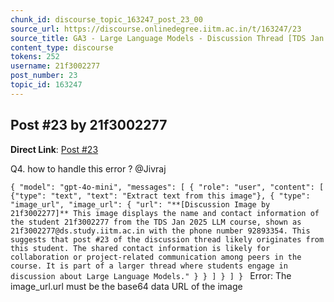 ```yaml
---
chunk_id: discourse_topic_163247_post_23_00
source_url: https://discourse.onlinedegree.iitm.ac.in/t/163247/23
source_title: GA3 - Large Language Models - Discussion Thread [TDS Jan 2025]
content_type: discourse
tokens: 252
username: 21f3002277
post_number: 23
topic_id: 163247
---
```


## Post #23 by 21f3002277

**Direct Link**: [Post #23](https://discourse.onlinedegree.iitm.ac.in/t/163247/23)

Q4. how to handle this error ? @Jivraj

`{
 "model": "gpt-4o-mini",
 "messages": [
 {
 "role": "user",
 "content": [
 {"type": "text", "text": "Extract text from this image"},
 {
 "type": "image_url",
 "image_url": { "url": "**[Discussion Image by 21f3002277]** This image displays the name and contact information of the student 21f3002277 from the TDS Jan 2025 LLM course, shown as 21f3002277@ds.study.iitm.ac.in with the phone number 92893354. This suggests that post #23 of the discussion thread likely originates from this student. The shared contact information is likely for collaboration or project-related communication among peers in the course. It is part of a larger thread where students engage in discussion about Large Language Models." }
 }
 ]
 }
 ]
}
`
Error: The image_url.url must be the base64 data URL of the image
